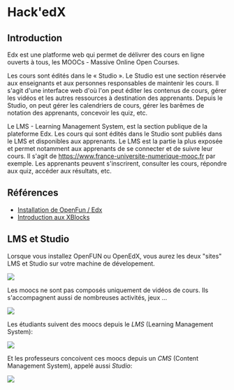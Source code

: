 # Hack'edX

## Introduction

Edx est une platforme web qui permet de délivrer des cours en ligne ouverts à tous, les MOOCs - Massive Online Open Courses.

Les cours sont édités dans le « Studio ». Le Studio est une section réservée aux enseignants et aux personnes responsables de maintenir les cours. Il s'agit d'une interface web d'où l'on peut éditer les contenus de cours, gérer les vidéos et les autres ressources à destination des apprenants. Depuis le Studio, on peut gérer les calendriers de cours, gérer les barêmes de notation des apprenants, concevoir les quiz, etc.

Le LMS - Learning Management System, est la section publique de la plateforme Edx. Les cours qui sont édités dans le Studio sont publiés dans le LMS et disponibles aux apprenants. Le LMS est la partie la plus exposée et permet notamment aux apprenants de se connecter et de suivre leur cours. Il s'agit de https://www.france-universite-numerique-mooc.fr par exemple. Les apprenants peuvent s'inscrirent, consulter les cours, répondre aux quiz, accéder aux résultats, etc.

## Références

* [Installation de OpenFun / Edx](/docs/fun-install/)
* [Introduction aux XBlocks](/docs/xblocks/)

## LMS et Studio

Lorsque vous installez OpenFUN ou OpenEdX, vous aurez les deux "sites" LMS et Studio sur votre machine de dévelopement.

![](https://github.com/openfun/hackathon/blob/master/docs/static/moocs.png?raw=true)

Les moocs ne sont pas composés uniquement de vidéos de cours. Ils s'accompagnent aussi de nombreuses activités, jeux ...

![](https://github.com/openfun/hackathon/blob/master/docs/static/dragdrop.png?raw=true)

Les étudiants suivent des moocs depuis le *LMS* (Learning Management System):

![](https://github.com/openfun/hackathon/blob/master/docs/static/lms.png?raw=true)

Et les professeurs concoivent ces moocs depuis un *CMS* (Content Management System), appelé aussi *Studio*:

![](https://github.com/openfun/hackathon/blob/master/docs/static/cms.png?raw=true)
